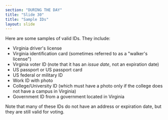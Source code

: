 ```yaml
---
section: "DURING THE DAY"
title: "Slide 30"
title: "Sample IDs"
layout: slide
---
```


Here are some samples of valid IDs. They include:

- Virginia driver's license
- Virginia identification card (sometimes referred to as a "walker's license")
- Virginia voter ID (note that it has an _issue date_, not an expiration date)
- US passport or US passport card
- US federal or military ID
- Work ID with photo
- College/University ID (which must have a photo only if the college does not have a campus in Virginia)
- Government ID from a government located in Virginia

Note that many of these IDs do not have an address or expiration date, but they are still valid for voting.
